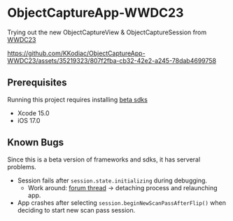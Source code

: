 # ObjectCaptureApp-WWDC23

Trying out the new ObjectCaptureView &amp; ObjectCaptureSession from [WWDC23](https://developer.apple.com/wwdc23/10191)

https://github.com/KKodiac/ObjectCaptureApp-WWDC23/assets/35219323/807f2fba-cb32-42e2-a245-78dab4699758

## Prerequisites 

Running this project requires installing [beta sdks](https://developer.apple.com/download/)
- Xcode 15.0
- iOS 17.0

## Known Bugs

Since this is a beta version of frameworks and sdks, it has serveral problems.
- Session fails after `session.state.initializing` during debugging.
  - Work around: [forum thread](https://developer.apple.com/forums/thread/731324) -> detaching process and relaunching app.
- App crashes after selecting `session.beginNewScanPassAfterFlip()` when deciding to start new scan pass session.

